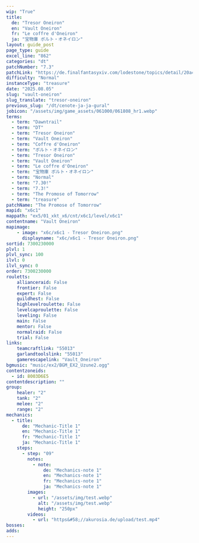 ```yaml
---
wip: "True"
title:
  de: "Tresor Oneiron"
  en: "Vault Oneiron"
  fr: "Le coffre d'Oneiron"
  ja: "宝物庫 ボルト・オネイロン"
layout: guide_post
page_type: guide
excel_line: "862"
categories: "dt"
patchNumber: "7.3"
patchLink: "https://de.finalfantasyxiv.com/lodestone/topics/detail/20a4ee7db3718a9ad232eb88b46812d27d717996"
difficulty: "Normal"
instanceType: "treasure"
date: "2025.08.05"
slug: "vault-oneiron"
slug_translate: "tresor-oneiron"
previous_slug: "/dt/cenote-ja-ja-gural"
jobicon: "/assets/img/game_assets/061000/061808_hr1.webp"
terms:
  - term: "Dawntrail"
  - term: "DT"
  - term: "Tresor Oneiron"
  - term: "Vault Oneiron"
  - term: "Coffre d'Oneiron"
  - term: "ボルト・オネイロン"
  - term: "Tresor Oneiron"
  - term: "Vault Oneiron"
  - term: "Le coffre d'Oneiron"
  - term: "宝物庫 ボルト・オネイロン"
  - term: "Normal"
  - term: "7.30!"
  - term: "7.3!"
  - term: "The Promose of Tomorrow"
  - term: "treasure"
patchName: "The Promose of Tomorrow"
mapid: "x6c1"
mappath: "ex5/01_xkt_x6/cnt/x6c1/level/x6c1"
contentname: "Vault Oneiron"
mapimage:
    - image: "x6c/x6c1 - Tresor Oneiron.png"
      displayname: "x6c/x6c1 - Tresor Oneiron.png"
sortid: 7300230000
plvl: 1
plvl_sync: 100
ilvl: 0
ilvl_sync: 0
order: 7300230000
rouletts:
    allianceraid: False
    frontier: False
    expert: False
    guildhest: False
    highlevelroulette: False
    levelcaproulette: False
    leveling: False
    main: False
    mentor: False
    normalraid: False
    trial: False
links:
    teamcraftlink: "55013"
    garlandtoolslink: "55013"
    gamerescapelink: "Vault_Oneiron"
bgmusic: "music/ex2/BGM_EX2_Uzune2.ogg"
contentzoneids:
  - id: 8003D6E5
contentdescription: ""
group:
    healer: "2"
    tank: "2"
    melee: "2"
    range: "2"
mechanics:
  - title:
      de: "Mechanic-Title 1"
      en: "Mechanic-Title 1"
      fr: "Mechanic-Title 1"
      ja: "Mechanic-Title 1"
    steps:
      - step: "09"
        notes:
          - note:
              de: "Mechanics-note 1"
              en: "Mechanics-note 1"
              fr: "Mechanics-note 1"
              ja: "Mechanics-note 1"
        images:
          - url: "/assets/img/test.webp"
            alt: "/assets/img/test.webp"
            height: "250px"
        videos:
          - url: "https&#58;//akurosia.de/upload/test.mp4"
bosses:
adds:
---
```

